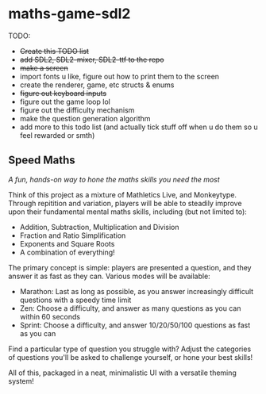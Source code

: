 # maths-game-sdl2

TODO:
- ~~Create this TODO list~~
- ~~add SDL2, SDL2-mixer, SDL2-ttf to the repo~~
- ~~make a screen~~
- import fonts u like, figure out how to print them to the screen
- create the renderer, game, etc structs & enums
- ~~figure out keyboard inputs~~
- figure out the game loop lol
- figure out the difficulty mechanism
- make the question generation algorithm
- add more to this todo list (and actually tick stuff off when u do them so u feel rewarded or smth)

## Speed Maths
*A fun, hands-on way to hone the maths skills you need the most*

Think of this project as a mixture of Mathletics Live, and Monkeytype. Through repitition and variation, players will be able to steadily improve upon their fundamental mental maths skills, including (but not limited to):
- Addition, Subtraction, Multiplication and Division
- Fraction and Ratio Simplification
- Exponents and Square Roots
- A combination of everything!

The primary concept is simple: players are presented a question, and they answer it as fast as they can. Various modes will be available:
- Marathon: Last as long as possible, as you answer increasingly difficult questions with a speedy time limit
- Zen: Choose a difficulty, and answer as many questions as you can within 60 seconds
- Sprint: Choose a difficulty, and answer 10/20/50/100 questions as fast as you can

Find a particular type of question you struggle with? Adjust the categories of questions you'll be asked to challenge yourself, or hone your best skills!

All of this, packaged in a neat, minimalistic UI with a versatile theming system!


